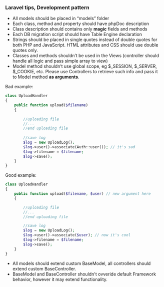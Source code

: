 ### Laravel tips, Development pattern

* All models should be placed in “models” folder
* Each class, method and property should have phpDoc description
* Class description should contains only **magic** fields and methods
* Each DB migration script should have Table Engine declaration
* Strings should be placed in single quotes instead of double quotes for both PHP and JavaScript. HTML attributes and CSS should use double quotes only.
* Classes and methods shouldn’t be used in the Views (controller should handle all logic and pass simple array to view)
* Model method shouldn’t use global scope, eg $_SESSION, $_SERVER, $_COOKIE, etc. Please use Controllers to retrieve such info and pass it to Model method **as arguments**.

Bad example:
```php
class UploadHandler
{
    public function upload($filename)
    {
        
        //uploading file
        //...
        //end uploading file
        
        //save log
        $log = new UploadLog();
        $log->user()->associate(Auth::user()); // it's sad
        $log->filename = $filename;
        $log->save();
    }
}
```
Good example:
```php
class UploadHandler
{
    public function upload($filename, $user) // new argument here
    {

        //uploading file
        //...
        //end uploading file

        //save log
        $log = new UploadLog();
        $log->user()->associate($user); // now it's cool
        $log->filename = $filename;
        $log->save();
    }
}
```
* All models should extend custom BaseModel, all controllers should extend custom BaseController.
* BaseModel and BaseController shouldn't ovveride default Framework behavior, however it may extend functionality.
